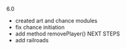 6.0
- created art and chance modules
- fix chance initiation
- add method removePlayer()
NEXT STEPS
- add railroads